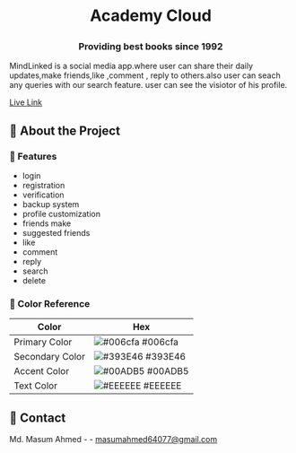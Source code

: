 <div align='center'>

# <h1 style="text-align:center ; padding:5px 10px">Academy Cloud</h1>

<h3>Providing best books since 1992</h3>

</div>

<p>MindLinked is a social media app.where user can share their daily updates,make friends,like ,comment , reply to others.also user can seach any queries with our search feature. user can see the visiotor of his profile.</p>

[Live Link](https://mindlinker.netlify.app/)


## :star2: About the Project

### :dart: Features
- login
- registration
- verification
- backup system
- profile customization
- friends make
- suggested friends
- like
- comment
- reply
- search
- delete


### :art: Color Reference
| Color | Hex |
| --------------- | ---------------------------------------------------------------- |
| Primary Color | ![#006cfa](https://via.placeholder.com/10/006cfa?text=+) #006cfa |
| Secondary Color | ![#393E46](https://via.placeholder.com/10/393E46?text=+) #393E46 |
| Accent Color | ![#00ADB5](https://via.placeholder.com/10/00ADB5?text=+) #00ADB5 |
| Text Color | ![#EEEEEE](https://via.placeholder.com/10/EEEEEE?text=+) #EEEEEE |

## :handshake: Contact

Md. Masum Ahmed - - masumahmed64077@gmail.com


